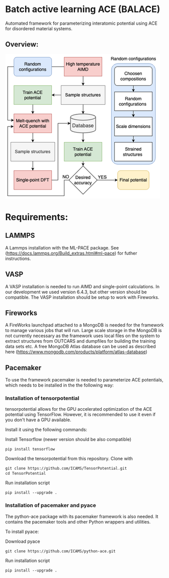 # Batch active learning ACE (BALACE) 

Automated framework for parameterizing interatomic potential using ACE for disordered material systems.

## Overview:
![flowdiagram](flowdiagram.png)

# Requirements:

## LAMMPS
A Lammps installation with the ML-PACE package. See (https://docs.lammps.org/Build_extras.html#ml-pace) for futher instructions.

## VASP
A VASP installation is needed to run AIMD and single-point calculations. In our development we used version 6.4.3, but other version should be compatible. The VASP installation should be setup to work with Fireworks.

## Fireworks
A  FireWorks launchpad attached to a MongoDB is needed for the framework to manage various jobs that will run. Large scale storage in the MongoDB is not currently necessary as the framework uses local files on the system to extract structures from OUTCARS and dumpfiles for building the training data sets etc. A free MongoDB Atlas database can be used as described here (https://www.mongodb.com/products/platform/atlas-database)

## Pacemaker
To use the framework pacemaker is needed to parameterize ACE potentials, which needs to be installed in the the following way:

### Installation of tensorpotential
tensorpotential allows for the GPU accelerated optimization of the ACE potential using TensorFlow. However, it is recommended to use it even if you don't have a GPU available.

Install it using the following commands:

Install Tensorflow (newer version should be also compatible)
```
pip install tensorflow
```

Download the tensorpotential from this repository.
Clone with
```
git clone https://github.com/ICAMS/TensorPotential.git
cd TensorPotential
```

Run installation script
```
pip install --upgrade .
```

### Installation of pacemaker and pyace
The python-ace package with its pacemaker framework is also needed. It contains the pacemaker tools and other Python wrappers and utilities.

To install pyace:

Download pyace
```
git clone https://github.com/ICAMS/python-ace.git
```

Run installation script
```
pip install --upgrade .
```